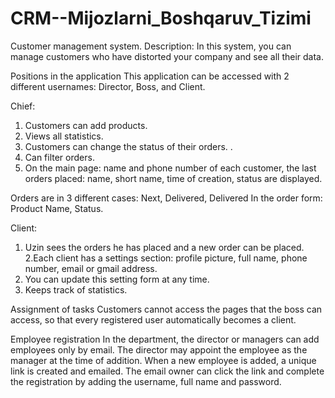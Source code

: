 # CRM--Mijozlarni_Boshqaruv_Tizimi

Customer management system.
Description:
In this system, you can manage customers who have distorted your company and see all their data.

Positions in the application
This application can be accessed with 2 different usernames: Director, Boss, and Client.

  Chief:
  1. Customers can add products.
  2. Views all statistics.
  3. Customers can change the status of their orders. .
  4. Can filter orders.
  5. On the main page:
        name and phone number of each customer,
         the last orders placed: name, short name, time of creation, status are displayed.

Orders are in 3 different cases:
  Next, Delivered, Delivered
In the order form:
  Product Name, Status.

Client:
  1. Uzin sees the orders he has placed and a new order can be placed.
  2.Each client has a settings section:
         profile picture, full name, phone number, email or gmail address.
  3. You can update this setting form at any time.
  4. Keeps track of statistics.

Assignment of tasks
  Customers cannot access the pages that the boss can access, so that every registered user automatically becomes a client.

 
Employee registration
In the department, the director or managers can add employees only by email. The director may appoint the employee as the manager at the time of addition. When a new employee is added, a unique link is created and emailed. The email owner can click the link and complete the registration by adding the username, full name and password.
